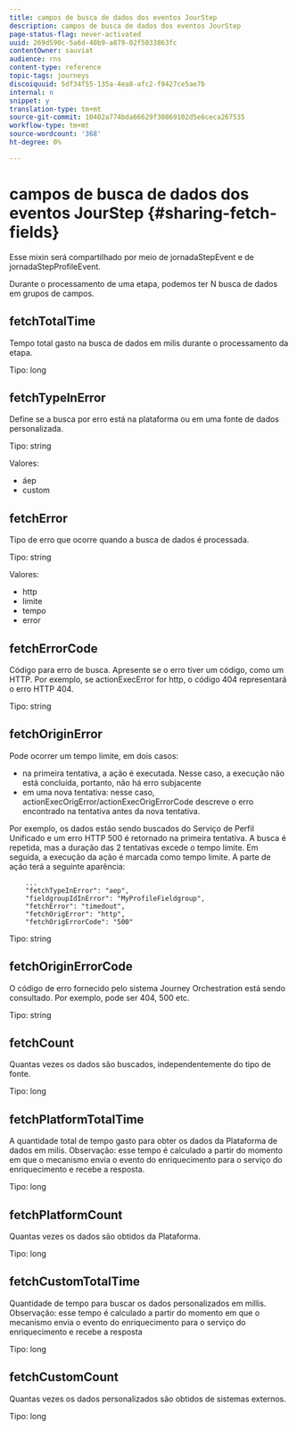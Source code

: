 ```yaml
---
title: campos de busca de dados dos eventos JourStep
description: campos de busca de dados dos eventos JourStep
page-status-flag: never-activated
uuid: 269d590c-5a6d-40b9-a879-02f5033863fc
contentOwner: sauviat
audience: rns
content-type: reference
topic-tags: journeys
discoiquuid: 5df34f55-135a-4ea8-afc2-f9427ce5ae7b
internal: n
snippet: y
translation-type: tm+mt
source-git-commit: 10402a774bda66629f30869102d5e6ceca267535
workflow-type: tm+mt
source-wordcount: '368'
ht-degree: 0%

---
```



# campos de busca de dados dos eventos JourStep {#sharing-fetch-fields}

Esse mixin será compartilhado por meio de jornadaStepEvent e de jornadaStepProfileEvent.

Durante o processamento de uma etapa, podemos ter N busca de dados em grupos de campos.

## fetchTotalTime

Tempo total gasto na busca de dados em milis durante o processamento da etapa.

Tipo: long

## fetchTypeInError

Define se a busca por erro está na plataforma ou em uma fonte de dados personalizada.

Tipo: string

Valores:
* áep
* custom

## fetchError

Tipo de erro que ocorre quando a busca de dados é processada.

Tipo: string

Valores:
* http
* limite
* tempo
* error

## fetchErrorCode

Código para erro de busca. Apresente se o erro tiver um código, como um HTTP. Por exemplo, se actionExecError for http, o código 404 representará o erro HTTP 404.

Tipo: string

## fetchOriginError

Pode ocorrer um tempo limite, em dois casos:

* na primeira tentativa, a ação é executada. Nesse caso, a execução não está concluída, portanto, não há erro subjacente
* em uma nova tentativa: nesse caso, actionExecOrigError/actionExecOrigErrorCode descreve o erro encontrado na tentativa antes da nova tentativa.

Por exemplo, os dados estão sendo buscados do Serviço de Perfil Unificado e um erro HTTP 500 é retornado na primeira tentativa. A busca é repetida, mas a duração das 2 tentativas excede o tempo limite. Em seguida, a execução da ação é marcada como tempo limite. A parte de ação terá a seguinte aparência:

```
    ...
    "fetchTypeInError": "aep",
    "fieldgroupIdInError": "MyProfileFieldgroup",
    "fetchError": "timedout",
    "fetchOrigError": "http",
    "fetchOrigErrorCode": "500"
```

Tipo: string

## fetchOriginErrorCode

O código de erro fornecido pelo sistema Journey Orchestration está sendo consultado. Por exemplo, pode ser 404, 500 etc.

Tipo: string

## fetchCount

Quantas vezes os dados são buscados, independentemente do tipo de fonte.

Tipo: long

## fetchPlatformTotalTime

A quantidade total de tempo gasto para obter os dados da Plataforma de dados em milis. Observação: esse tempo é calculado a partir do momento em que o mecanismo envia o evento do enriquecimento para o serviço do enriquecimento e recebe a resposta.

Tipo: long

## fetchPlatformCount

Quantas vezes os dados são obtidos da Plataforma.

Tipo: long

## fetchCustomTotalTime

Quantidade de tempo para buscar os dados personalizados em millis. Observação: esse tempo é calculado a partir do momento em que o mecanismo envia o evento do enriquecimento para o serviço do enriquecimento e recebe a resposta

Tipo: long

## fetchCustomCount

Quantas vezes os dados personalizados são obtidos de sistemas externos.

Tipo: long
